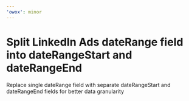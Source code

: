 ```yaml
---
'owox': minor
---
```


# Split LinkedIn Ads dateRange field into dateRangeStart and dateRangeEnd

Replace single dateRange field with separate dateRangeStart and dateRangeEnd fields for better data granularity
